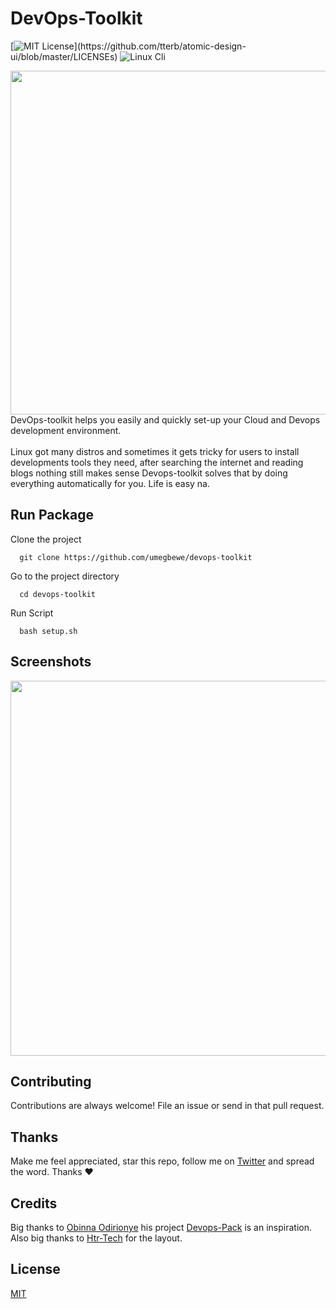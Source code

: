 
# DevOps-Toolkit

[![MIT License](https://img.shields.io/apm/l/atomic-design-ui.svg?)](https://github.com/tterb/atomic-design-ui/blob/master/LICENSEs)
![Linux Cli](https://img.shields.io/badge/Linux-Shell-green)

  <img src="https://raw.githubusercontent.com/umegbewe/devops-toolkit/main/.../Screenshot-Google.png" width="550px">
DevOps-toolkit helps you easily and quickly set-up your Cloud and Devops development environment. <br><br>Linux got many distros and sometimes it gets tricky for users to install developments tools they need, after searching the internet and reading blogs nothing still makes sense Devops-toolkit solves that by doing everything automatically for you. Life is easy na. 

  
## Run Package

Clone the project

```
  git clone https://github.com/umegbewe/devops-toolkit
```

Go to the project directory

```
  cd devops-toolkit
```

Run Script

```
  bash setup.sh
```

  
## Screenshots

<img src="https://raw.githubusercontent.com/umegbewe/devops-toolkit/main/.../screenshot.png" width="600px">

## Contributing

Contributions are always welcome! File an issue or send in that pull request.

## Thanks

Make me feel appreciated, star this repo, follow me on [Twitter](https://twitter.com/umegbewe) and spread the word. Thanks ❤️

## Credits

Big thanks to [Obinna Odirionye](https://github.com/nerdeveloper) his project [Devops-Pack](https://github.com/nerdeveloper/devops-pack) is an inspiration.<br>
Also big thanks to [Htr-Tech](https://github.com/htr-tech) for the layout.

## License

[MIT](https://choosealicense.com/licenses/mit/)
